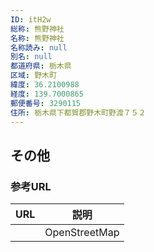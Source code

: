 ```yaml
---
ID: itH2w
総称: 熊野神社
名称: 熊野神社
名称読み: null
別名: null
都道府県: 栃木県
区域: 野木町
緯度: 36.2100988
経度: 139.7000865
郵便番号: 3290115
住所: 栃木県下都賀郡野木町野渡７５２
---
```


## その他

### 参考URL

| URL | 説明          |
| --- | ------------- |
|     | OpenStreetMap |
